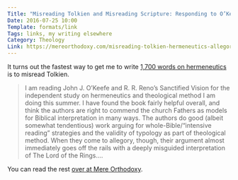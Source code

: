 ```yaml
---
Title: "Misreading Tolkien and Misreading Scripture: Responding to O’Keefe and Reno"
Date: 2016-07-25 10:00
Template: formats/link
Tags: links, my writing elsewhere
Category: Theology
Link: https://mereorthodoxy.com/misreading-tolkien-hermeneutics-allegory-lord-rings/
---
```


It turns out the fastest way to get me to write [1,700 words on hermeneutics][url] is to misread Tolkien.

> I am reading John J. O’Keefe and R. R. Reno’s Sanctified Vision for the independent study on hermeneutics and theological method I am doing this summer. I have found the book fairly helpful overall, and think the authors are right to commend the church Fathers as models for Biblical interpretation in many ways. The authors do good (albeit somewhat tendentious) work arguing for whole-Bible/“intensive reading” strategies and the validity of typology as part of theological method. When they come to allegory, though, their argument almost immediately goes off the rails with a deeply misguided interpretation of The Lord of the Rings....

You can read the rest [over at Mere Orthodoxy][url].

[url]: https://mereorthodoxy.com/misreading-tolkien-hermeneutics-allegory-lord-rings/
